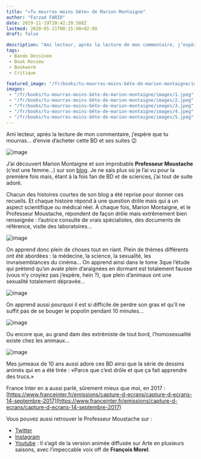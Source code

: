 ```yaml
---
title: "«Tu mourras moins bête» de Marion Montaigne"
author: "Farzad FARID"
date: 2019-11-19T20:42:20.508Z
lastmod: 2020-05-21T00:15:08+02:00
draft: false

description: "Ami lecteur, après la lecture de mon commentaire, j’espère que tu mourras… d’envie d’acheter cette BD et ses suites 😉"
tags:
 - Bande Dessinée
 - Book Review
 - Bookworm
 - Critique

featured_image: "/fr/books/tu-mourras-moins-bête-de-marion-montaigne/images/1.jpeg" 
images:
 - "/fr/books/tu-mourras-moins-bête-de-marion-montaigne/images/1.jpeg"
 - "/fr/books/tu-mourras-moins-bête-de-marion-montaigne/images/2.jpeg"
 - "/fr/books/tu-mourras-moins-bête-de-marion-montaigne/images/3.jpeg"
 - "/fr/books/tu-mourras-moins-bête-de-marion-montaigne/images/4.jpeg"
 - "/fr/books/tu-mourras-moins-bête-de-marion-montaigne/images/5.jpeg"
---
```


Ami lecteur, après la lecture de mon commentaire, j’espère que tu mourras… d’envie d’acheter cette BD et ses suites 😉




![image](images/1.jpeg#layoutTextWidth)



J’ai découvert Marion Montaigne et son improbable **Professeur Moustache** (c’est une femme…) sur son [blog](http://tumourrasmoinsbete.blogspot.com/). Je ne sais plus où je l’ai vu pour la première fois mais, étant à la fois fan de BD et de sciences, j’ai tout de suite adoré.

Chacun des histoires courtes de son blog a été reprise pour donner ces recueils. Et chaque histoire répond à une question drôle mais qui a un aspect scientifique ou médical réel. À chaque fois, Marion Montaigne, et le Professeur Moustache, répondent de façon drôle mais extrêmement bien renseignée : l’autrice consulte de vrais spécialistes, des documents de référence, visite des laboratoires…




![image](images/2.jpeg#layoutTextWidth)



On apprend donc plein de choses tout en riant. Plein de thèmes différents ont été abordées : la médecine, la science, la sexualité, les invraisemblances du cinéma… On apprend ainsi dans le tome 3que l’étude qui prétend qu’on avale plein d’araignées en dormant est totalement fausse (vous n’y croyiez pas j’espère, hein ?), que plein d’animaux ont une sexualité totalement dépravée…




![image](images/3.jpeg#layoutTextWidth)



On apprend aussi pourquoi il est si difficile de perdre son gras et qu’il ne suffit pas de se bouger le popotin pendant 10 minutes…




![image](images/4.jpeg#layoutTextWidth)



Ou encore que, au grand dam des extrémiste de tout bord, l’homosexualité existe chez les animaux…



![image](images/5.jpeg#layoutOutsetCenter)

Mes jumeaux de 10 ans aussi adore ces BD ainsi que la série de dessins animés qui en a été tirée : «Parce que c’est drôle et que ça fait apprendre des trucs.»

France Inter en a aussi parlé, sûrement mieux que moi, en 2017 : [https://www.franceinter.fr/emissions/capture-d-ecrans/capture-d-ecrans-14-septembre-2017](https://www.franceinter.fr/emissions/capture-d-ecrans/capture-d-ecrans-14-septembre-2017)

Vous pouvez aussi retrouver le Professeur Moustache sur :

*   [Twitter](https://twitter.com/prof_moustache?lang=fr)
*   [Instagram](https://www.instagram.com/professeurmoustache/?hl=fr)
*   [Youtube](https://www.youtube.com/channel/UCKtG_lXZk4pRJkapfK0eprA) : Il s’agit de la version animée diffusée sur Arte en plusieurs saisons, avec l’impeccable voix off de **François Morel**.
